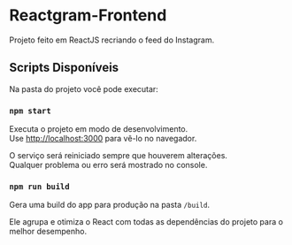 # Reactgram-Frontend

Projeto feito em ReactJS recriando o feed do Instagram.

## Scripts Disponíveis

Na pasta do projeto você pode executar:

### `npm start`

Executa o projeto em modo de desenvolvimento.<br>
Use [http://localhost:3000](http://localhost:3000) para vê-lo no navegador.

O serviço será reiniciado sempre que houverem alterações.<br>
Qualquer problema ou erro será mostrado no console.

### `npm run build`

Gera uma build do app para produção na pasta `/build`.

Ele agrupa e otimiza o React com todas as dependências do projeto para o melhor desempenho.

